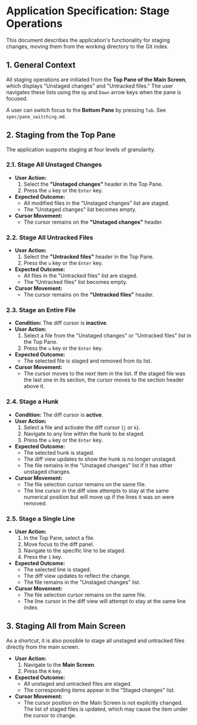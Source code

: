 # Application Specification: Stage Operations

This document describes the application's functionality for staging changes, moving them from the working directory to the Git index.

## 1. General Context

All staging operations are initiated from the **Top Pane of the Main Screen**, which displays "Unstaged changes" and "Untracked files." The user navigates these lists using the `Up` and `Down` arrow keys when the pane is focused.

A user can switch focus to the **Bottom Pane** by pressing `Tab`. See `spec/pane_switching.md`.

## 2. Staging from the Top Pane

The application supports staging at four levels of granularity.

### 2.1. Stage All Unstaged Changes

- **User Action:**
  1. Select the **"Unstaged changes"** header in the Top Pane.
  3. Press the `u` key or the `Enter` key.
- **Expected Outcome:**
  - All modified files in the "Unstaged changes" list are staged.
  - The "Unstaged changes" list becomes empty.
- **Cursor Movement:**
  - The cursor remains on the **"Unstaged changes"** header.

### 2.2. Stage All Untracked Files

- **User Action:**
  1. Select the **"Untracked files"** header in the Top Pane.
  3. Press the `u` key or the `Enter` key.
- **Expected Outcome:**
  - All files in the "Untracked files" list are staged.
  - The "Untracked files" list becomes empty.
- **Cursor Movement:**
  - The cursor remains on the **"Untracked files"** header.

### 2.3. Stage an Entire File

- **Condition:** The diff cursor is **inactive**.
- **User Action:**
  1. Select a file from the "Unstaged changes" or "Untracked files" list in the Top Pane.
  2. Press the `u` key or the `Enter` key.
- **Expected Outcome:**
  - The selected file is staged and removed from its list.
- **Cursor Movement:**
  - The cursor moves to the next item in the list. If the staged file was the last one in its section, the cursor moves to the section header above it.

### 2.4. Stage a Hunk

- **Condition:** The diff cursor is **active**.
- **User Action:**
  1. Select a file and activate the diff cursor (`j` or `k`).
  2. Navigate to any line within the hunk to be staged.
  3. Press the `u` key or the `Enter` key.
- **Expected Outcome:**
  - The selected hunk is staged.
  - The diff view updates to show the hunk is no longer unstaged.
  - The file remains in the "Unstaged changes" list if it has other unstaged changes.
- **Cursor Movement:**
  - The file selection cursor remains on the same file.
  - The line cursor in the diff view attempts to stay at the same numerical position but will move up if the lines it was on were removed.

### 2.5. Stage a Single Line

- **User Action:**
  1. In the Top Pane, select a file.
  2. Move focus to the diff panel.
  3. Navigate to the specific line to be staged.
  4. Press the `1` key.
- **Expected Outcome:**
  - The selected line is staged.
  - The diff view updates to reflect the change.
  - The file remains in the "Unstaged changes" list.
- **Cursor Movement:**
  - The file selection cursor remains on the same file.
  - The line cursor in the diff view will attempt to stay at the same line index.

## 3. Staging All from Main Screen

As a shortcut, it is also possible to stage all unstaged and untracked files directly from the main screen.

- **User Action:**
  1. Navigate to the **Main Screen**.
  2. Press the `R` key.
- **Expected Outcome:**
  - All unstaged and untracked files are staged.
  - The corresponding items appear in the "Staged changes" list.
- **Cursor Movement:**
  - The cursor position on the Main Screen is not explicitly changed. The list of staged files is updated, which may cause the item under the cursor to change.